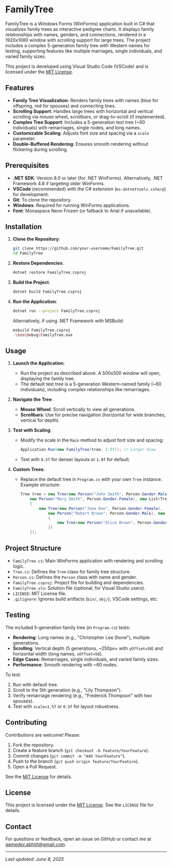 # FamilyTree

FamilyTree is a Windows Forms (WinForms) application built in C# that visualizes family trees as interactive pedigree charts. It displays family relationships with names, genders, and connections, rendered in a 1920x1080 window with scrolling support for large trees. The project includes a complex 5-generation family tree with Western names for testing, supporting features like multiple marriages, single individuals, and varied family sizes.

This project is developed using Visual Studio Code (VSCode) and is licensed under the [MIT License](LICENSE).

## Features
- **Family Tree Visualization**: Renders family trees with names (blue for offspring, red for spouses) and connecting lines.
- **Scrolling Support**: Handles large trees with horizontal and vertical scrolling via mouse wheel, scrollbars, or drag-to-scroll (if implemented).
- **Complex Tree Support**: Includes a 5-generation test tree (~60 individuals) with remarriages, single nodes, and long names.
- **Customizable Scaling**: Adjusts font size and spacing via a `scale` parameter.
- **Double-Buffered Rendering**: Ensures smooth rendering without flickering during scrolling.

## Prerequisites
- **.NET SDK**: Version 8.0 or later (for .NET WinForms). Alternatively, .NET Framework 4.8 if targeting older WinForms.
- **VSCode** (recommended) with the C# extension (`ms-dotnettools.csharp`) for development.
- **Git**: To clone the repository.
- **Windows**: Required for running WinForms applications.
- **Font**: Monaspace Neon Frozen (or fallback to Arial if unavailable).

## Installation
1. **Clone the Repository**:
   ```bash
   git clone https://github.com/your-username/FamilyTree.git
   cd FamilyTree
   ```

2. **Restore Dependencies**:
   ```bash
   dotnet restore FamilyTree.csproj
   ```

3. **Build the Project**:
   ```bash
   dotnet build FamilyTree.csproj
   ```

4. **Run the Application**:
   ```bash
   dotnet run --project FamilyTree.csproj
   ```

   Alternatively, if using .NET Framework with MSBuild:
   ```bash
   msbuild FamilyTree.csproj
   .\bin\Debug\FamilyTree.exe
   ```

## Usage
1. **Launch the Application**:
   - Run the project as described above. A 500x500 window will open, displaying the family tree.
   - The default test tree is a 5-generation Western-named family (~60 individuals), including complex relationships like remarriages.

2. **Navigate the Tree**:
   - **Mouse Wheel**: Scroll vertically to view all generations.
   - **Scrollbars**: Use for precise navigation (horizontal for wide branches, vertical for depth).

3. **Test with Scaling**:
   - Modify the scale in the `Main` method to adjust font size and spacing:
     ```csharp
     Application.Run(new FamilyTree(tree, 1.5f)); // Larger View
     ```
   - Test with `0.5f` for denser layouts or `1.0f` for default.

4. **Custom Trees**:
   - Replace the default tree in `Program.cs` with your own `Tree` instance. Example structure:
     ```csharp
     Tree tree = new Tree(new Person("John Smith", Person.Gender.Male),
         new Person("Mary Smith", Person.Gender.Female), new List<Tree>()
         {
             new Tree(new Person("Jane Doe", Person.Gender.Female),
                 new Person("Robert Brown", Person.Gender.Male), new List<Tree>()
                 {
                     new Tree(new Person("Alice Brown", Person.Gender.Female))
                 })
         });
     ```

## Project Structure
- `FamilyTree.cs`: Main WinForms application with rendering and scrolling logic.
- `Tree.cs`: Defines the `Tree` class for family tree structure.
- `Person.cs`: Defines the `Person` class with name and gender.
- `FamilyTree.csproj`: Project file for building and dependencies.
- `FamilyTree.sln`: Solution file (optional, for Visual Studio users).
- `LICENSE`: MIT License file.
- `.gitignore`: Ignores build artifacts (`bin/`, `obj/`), VSCode settings, etc.

## Testing
The included 5-generation family tree (in `Program.cs`) tests:
- **Rendering**: Long names (e.g., "Christopher Lee Stone"), multiple generations.
- **Scrolling**: Vertical depth (5 generations, ~250px+ with `yOffset=50`) and horizontal width (long names, `xOffset=50`).
- **Edge Cases**: Remarriages, single individuals, and varied family sizes.
- **Performance**: Smooth rendering with ~60 nodes.

To test:
1. Run with default tree.
2. Scroll to the 5th generation (e.g., "Lily Thompson").
3. Verify remarriage rendering (e.g., "Frederick Thompson" with two spouses).
4. Test with `scale=1.5f` or `0.5f` for layout robustness.

## Contributing
Contributions are welcome! Please:
1. Fork the repository.
2. Create a feature branch (`git checkout -b feature/YourFeature`).
3. Commit changes (`git commit -m "Add YourFeature"`).
4. Push to the branch (`git push origin feature/YourFeature`).
5. Open a Pull Request.

See the [MIT License](LICENSE) for details.

## License
This project is licensed under the [MIT License](LICENSE). See the `LICENSE` file for details.

## Contact
For questions or feedback, open an issue on GitHub or contact me at gamedev.abhijit@gmail.com.

---

*Last updated: June 8, 2025*